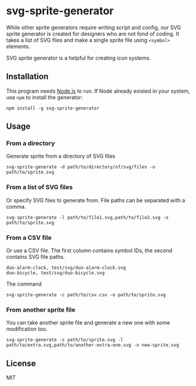 # svg-sprite-generator

While other sprite generators require writing script and config, our SVG sprite generator is created for designers who are not fond of coding. It takes a list of SVG files and make a single sprite file using ```<symbol>``` elements. 

SVG sprite generator is a helpful for creating icon systems.

## Installation

This program needs [Node.js](http://nodejs.org) to run. If Node already existed in your system, use ```npm``` to install the generator:

```
npm install -g svg-sprite-generator
```

## Usage

### From a directory 
Generate sprite from a directory of SVG files

```
svg-sprite-generate -d path/to/directory/of/svg/files -o path/to/sprite.svg
```

### From a list of SVG files
Or specify SVG files to generate from. File paths can be separated with a comma.

```
svg-sprite-generate -l path/to/file1.svg,path/to/file2.svg -o path/to/sprite.svg
```

### From a CSV file
Or use a CSV file. The first column contains symbol IDs, the second contains SVG file paths.

```csv
duo-alarm-clock, test/svg/duo-alarm-clock.svg
duo-bicycle, test/svg/duo-bicycle.svg
```
The command

```
svg-sprite-generate -c path/to/csv.csv -o path/to/sprite.svg
```

### From another sprite file

You can take another sprite file and generate a new one with some modification too.

```
svg-sprite-generate -s path/to/sprite.svg -l path/to/extra.svg,path/to/another-extra-one.svg -o new-sprite.svg
```

## License
MIT


